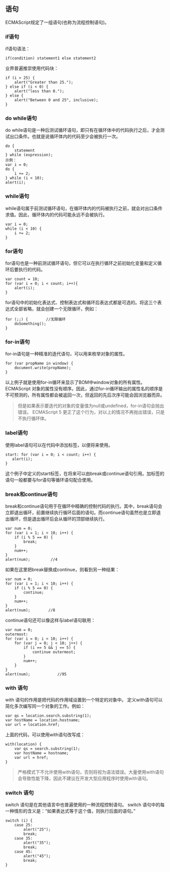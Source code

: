 ## 语句
ECMAScript规定了一组语句(也称为流程控制语句)。
### if语句
if语句语法：

    if(condition) statement1 else statement2

业界普遍推崇使用代码块：

    if (i > 25) {
        alert("Greater than 25.");
    } else if (i < 0) {
        alert("less than 0.");
    } else {
        alert("Between 0 and 25", inclusive);
    }

### do while语句
do while语句是一种后测试循环语句，即只有在循环体中的代码执行之后，才会测试出口条件。也就是说循环体内的代码至少会被执行一次。

    do {
        statement
    } while (expression);
    示例：
    var i = 0;
    do {
        i += 2;
    } while (i < 10);
    alert(i);
### while语句
while语句属于前测试循环语句，在循环体内的代码被执行之前，就会对出口条件求值。因此，循环体内的代码可能永远不会被执行。

    var i = 0;
    while (i < 10) {
        i += 2;
    }

### for语句
for语句也是一种前测试循环语句，但它可以在执行循环之前初始化变量和定义循环后要执行的代码。

    var count = 10;
    for (var i = 0; i < count; i++){
        alert(i);
    }

for语句中的初始化表达式、控制表达式和循环后表达式都是可选的。将这三个表达式全部省略，就会创建一个无限循环，例如：

    for (;;) {        //无限循环
        doSomething();
    }

### for-in语句
for-in语句是一种精准的迭代语句，可以用来枚举对象的属性。

    for (var propName in window) {
        document.write(propName);
    }
以上例子就是使用for-in循环来显示了BOM中window对象的所有属性。
ECMAScript 对象的属性没有顺序。因此，通过for-in循环输出的属性名的顺序是不可预测的，所有属性都会被返回一次，但返回的先后次序可能会因浏览器而异。
>但是如果表示要迭代的对象的变量值为null或undefined，for-in语句会抛出错误。
>ECMAScript 5 更正了这个行为，对以上的情况不再抛出错误，只是不执行循环体。
### label语句
使用label语句可以在代码中添加标签，以便将来使用。

    start: for (var i = 0; i < count; i++) {
       alert(i); 
    }

这个例子中定义的start标签，在将来可以由break或continue语句引用。加标签的语句一般都要与for语句等循环语句配合使用。
### break和continue语句
break和continue语句用于在循环中精确的控制代码的执行。其中，break语句会立即退出循环，前置继续执行循环后面的语句。而continue语句虽然也是立即退出循环，但是退出循环后会从循环的顶部继续执行。

    var num = 0;
    for (var i = 1; i < 10; i++) {
        if (i % 5 == 0) {
            break;
        }
        num++;
    }
    alert(num);         //4

如果在这里把break替换成continue，则看到另一种结果：

    var num = 0;
    for (var i = 1; i < 10; i++) {
        if (i % 5 == 0) {
            continue;
        }
        num++;
    }
    alert(num);        //8

continue语句还可以像这样与label语句联用：

    var num = 0;
    outermost:
    for (var i = 0; i < 10; i++) {
        for (var j = 0; j < 10; j++) {
            if (i == 5 && j == 5) {
                continue outermost;
            }
            num++;
        }
    }
    alert(num);            //95

### with 语句
with 语句的作用是把代码的作用域设置到一个特定的对象中。
定义with语句可以简化多次编写同一个对象的工作。例如：

    var qs = location.search.substring(1);
    var hostName = location.hostname;
    var url = location.href;

上面的代码，可以使用with语句改写成：

    with(location) {
        var qs = search.substring(1);
        var hostName = hostname;
        var url = href;
    }

>严格模式下不允许使用with语句，否则将视为语法错误。大量使用with语句会导致性能下降，因此不建议在开发大型应用程序时使用with语句。

### switch 语句
switch 语句是在其他语言中也普遍使用的一种流程控制语句。
switch 语句中的每一种情形的含义是：“如果表达式等于这个值，则执行后面的语句。”

    switch (i) {
        case 25:
            alert("25");
            break;
        case 35:
            alert("35");
            break;
        case 45:
            alert("45");
            break;
    }

